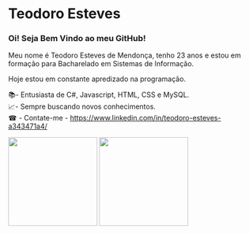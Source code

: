 <h1>Teodoro Esteves</h1>

<h3>Oi! Seja Bem Vindo ao meu GitHub!</h3>
<p>Meu nome é Teodoro Esteves de Mendonça, tenho 23 anos e estou em formação para Bacharelado em Sistemas de Informação.</p>
<p>Hoje estou em constante apredizado na programação. </p>

📚- Entusiasta de C#, Javascript, HTML, CSS e MySQL.<br/>
📈- Sempre buscando novos conhecimentos.<br/>
☎ - Contate-me - https://www.linkedin.com/in/teodoro-esteves-a343471a4/

 <div>
  <img height="180em" src="https://github-readme-stats.vercel.app/api?username=TeodoroEsteves&show_icons=true&theme=dark&include_all_commits=true&count_private=true"/>
  <img height="180em" src="https://github-readme-stats.vercel.app/api/top-langs/?username=TeodoroEsteves&layout=compact&langs_count=7&theme=dark&show_icons=true"/>
</div>
